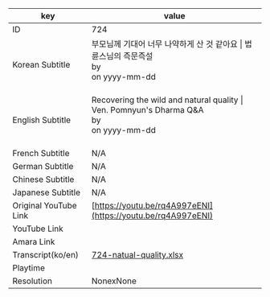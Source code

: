 |  key  |  value  |
|-------|---------|
| ID            | 724 |
| Korean Subtitle | 부모님께 기대어 너무 나약하게 산 것 같아요 \| 법륜스님의 즉문즉설<br>by <br>on yyyy-mm-dd<br><br>|
| English Subtitle | Recovering the wild and natural quality \| Ven. Pomnyun's Dharma Q&A<br>by <br>on yyyy-mm-dd<br><br>|
| French Subtitle | N/A |
| German Subtitle | N/A |
| Chinese Subtitle | N/A |
| Japanese Subtitle | N/A |
| Original YouTube Link  | [https://youtu.be/rq4A997eENI](https://youtu.be/rq4A997eENI) |
| YouTube Link  |  |
| Amara Link    |  |
| Transcript(ko/en) | [724-natual-quality.xlsx](https://github.com/jungtosociety/dharma-qna/raw/master/sub/724/724-natual-quality.xlsx) |
| Playtime |  |
| Resolution | NonexNone|
